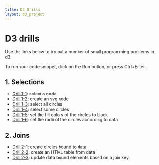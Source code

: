 ```yaml
---
title: D3 Drills
layout: d3_project
---
```


# D3 drills

Use the links below to try out a number of small programming problems
in d3.

To run your code snippet, click on the Run button, or press Ctrl+Enter.

## 1. Selections

* [Drill 1-1](drill1-1.html): select a node
* [Drill 1-2](drill1-2.html): create an svg node
* [Drill 1-3](drill1-3.html): select all circles
* [Drill 1-4](drill1-4.html): select some circles
* [Drill 1-5](drill1-5.html): set the fill colors of the circles to black
* [Drill 1-6](drill1-6.html): set the radii of the circles according to data

## 2. Joins

* [Drill 2-1](drill2-1.html): create circles bound to data
* [Drill 2-2](drill2-2.html): create an HTML table from data
* [Drill 2-3](drill2-3.html): update data bound elements based on a join key.



